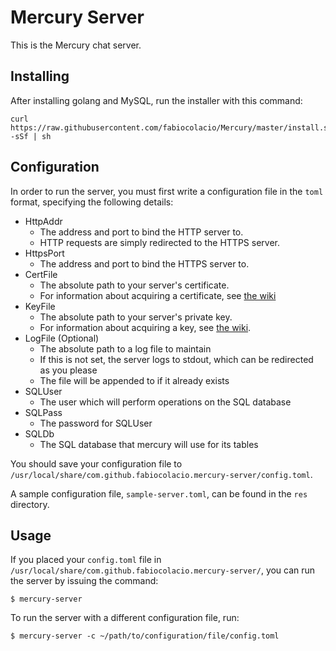 # Mercury Server

This is the Mercury chat server.

## Installing

After installing golang and MySQL, run the installer with this command:

```
curl https://raw.githubusercontent.com/fabiocolacio/Mercury/master/install.sh -sSf | sh
```

## Configuration

In order to run the server, you must first write a configuration file in the ``toml`` format, specifying the following details:

* HttpAddr
  * The address and port to bind the HTTP server to.
  * HTTP requests are simply redirected to the HTTPS server.
* HttpsPort
  * The address and port to bind the HTTPS server to.
* CertFile
  * The absolute path to your server's certificate.
  * For information about acquiring a certificate, see [the wiki](https://github.com/fabiocolacio/Mercury/wiki/Acquiring-an-SSL-Certificate)
* KeyFile
  * The absolute path to your server's private key.
  * For information about acquiring a key, see [the wiki](https://github.com/fabiocolacio/Mercury/wiki/Acquiring-an-SSL-Certificate).
* LogFile (Optional)
  * The absolute path to a log file to maintain
  * If this is not set, the server logs to stdout, which can be redirected as you please
  * The file will be appended to if it already exists
* SQLUser
  * The user which will perform operations on the SQL database
* SQLPass
  * The password for SQLUser
* SQLDb
  * The SQL database that mercury will use for its tables

You should save your configuration file to ``/usr/local/share/com.github.fabiocolacio.mercury-server/config.toml``.

A sample configuration file, ``sample-server.toml``, can be found in the ``res`` directory.

## Usage

If you placed your ``config.toml`` file in ``/usr/local/share/com.github.fabiocolacio.mercury-server/``, you can run the server by issuing the command:

```
$ mercury-server
```

To run the server with a different configuration file, run:

```
$ mercury-server -c ~/path/to/configuration/file/config.toml
```
